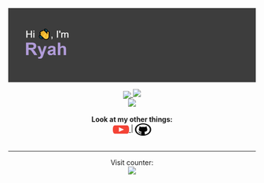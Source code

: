 <img align="center" src="https://github.com/Ryah/Ryah/blob/main/Images/download.png?raw=true" />

<p align="center">
  <a href="https://discord.com/users/236561912597446666">
    <img align="center" src="https://lanyard-profile-readme.vercel.app/api/236561912597446666?bg=0d1117&animated=true" />
  </a>
  <img src="https://github-readme-stats.vercel.app/api/top-langs?username=Ryah&count_private=true&hide_border=true&theme=synthwave&layout=compact">
  </b>
  <br>
    <img src="https://github-readme-stats.vercel.app/api?username=Ryah&count_private=true&hide_border=true&theme=synthwave&show_icons=true">
  </b>
</p>

<p align="center">
  <b>Look at my other things:</b><br>
  <a href="https://www.youtube.com/t3wgaming">
    <img align="center" height="25" width="33" src="https://raw.githubusercontent.com/Ryah/Ryah/main/Images/youtube.svg" />
  </a> |
  <a href="https://github.com/Ryah">
    <img align="center" src="https://raw.githubusercontent.com/Ryah/Ryah/main/Images/GitHub%20(2).svg" height="25" width="33" />
  </a>
  <br><br>
</p>

---

<p align="center">
  Visit counter:<br>
  <img src="https://profile-counter.glitch.me/Ryah/count.svg" />
</p>
